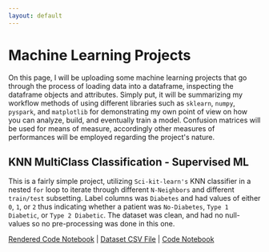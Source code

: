 ```yaml
---
layout: default
---
```

# Machine Learning Projects
On this page, I will be uploading some machine learning projects that go through the process of loading data into a dataframe, inspecting the dataframe objects and attributes.
Simply put, it will be summarizing my workflow methods of using different libraries such as `sklearn`, `numpy`, `pyspark`, and `matplotlib` for demonstrating my own point of view
on how you can analyze, build, and eventually train a model. Confusion matrices will be used for means of measure, accordingly other measures of performances will be employed regarding
the project's nature.

## KNN MultiClass Classification - Supervised ML
This is a fairly simple project, utilizing `Sci-kit-learn's` KNN classifier in a nested `for` loop to iterate through 
different `N-Neighbors` and different `train/test` subsetting. Label columns was `Diabetes` and had values of either `0`, `1`, or `2` thus indicating whether a 
patient was `No-Diabetes`, `Type 1 Diabetic`, or `Type 2 Diabetic`. The dataset was clean, and had no null-values so no pre-processing was done in this one.
<br>

[Rendered Code Notebook](assets/machine-learning-assets/simple-knn-mcc.html) |
[Dataset CSV File](assets/machine-learning-assets/diabetes.csv) |
[Code Notebook](./knn-multiclass.md)
